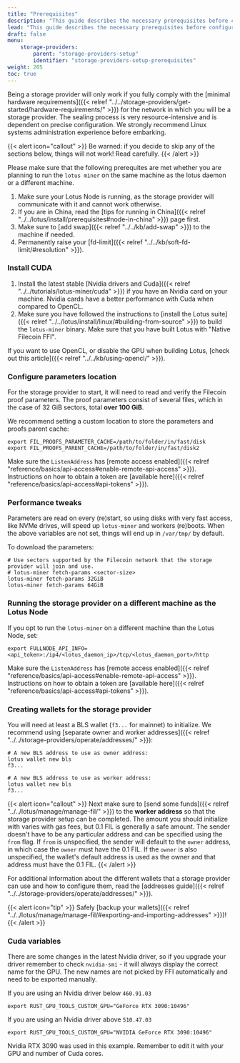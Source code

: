 ```yaml
---
title: "Prerequisites"
description: "This guide describes the necessary prerequisites before configuring a storage provider for production."
lead: "This guide describes the necessary prerequisites before configuring a storage provider for production."
draft: false
menu:
    storage-providers:
        parent: "storage-providers-setup"
        identifier: "storage-providers-setup-prerequisites"
weight: 205
toc: true
---
```


Being a storage provider will only work if you fully comply with the [minimal hardware requirements]({{< relref "../../storage-providers/get-started/hardware-requirements/" >}}) for the network in which you will be a storage provider. The sealing process is very resource-intensive and is dependent on precise configuration. We strongly recommend Linux systems administration experience before embarking.

{{< alert icon="callout" >}}
Be warned: if you decide to skip any of the sections below, things will not work! Read carefully.
{{< /alert >}}

Please make sure that the following prerequites are met whether you are planning to run the `lotus miner` on the same machine as the lotus daemon or a different machine.

1. Make sure your Lotus Node is running, as the storage provider will communicate with it and cannot work otherwise.
2. If you are in China, read the [tips for running in China]({{< relref "../../lotus/install/prerequisites#node-in-china" >}}) page first.
3. Make sure to [add swap]({{< relref "../../kb/add-swap" >}}) to the machine if needed.
4. Permanently raise your [fd-limit]({{< relref "../../kb/soft-fd-limit/#resolution" >}}).

### Install CUDA

1. Install the latest stable [Nvidia drivers and Cuda]({{< relref "../../tutorials/lotus-miner/cuda" >}}) if you have an Nvidia card on your machine. Nvidia cards have a better performance with Cuda when compared to OpenCL.
2. Make sure you have followed the instructions to [install the Lotus suite]({{< relref "../../lotus/install/linux/#building-from-source" >}}) to build the `lotus-miner` binary. Make sure that you have built Lotus with "Native Filecoin FFI".

If you want to use OpenCL, or disable the GPU when building Lotus, [check out this article]({{< relref "../../kb/using-opencl/" >}}).

### Configure parameters location

For the storage provider to start, it will need to read and verify the Filecoin proof parameters. The proof parameters consist of several files, which in the case of 32 GiB sectors, total **over 100 GiB**.

We recommend setting a custom location to store the parameters and proofs parent cache:

```shell
export FIL_PROOFS_PARAMETER_CACHE=/path/to/folder/in/fast/disk
export FIL_PROOFS_PARENT_CACHE=/path/to/folder/in/fast/disk2
```

Make sure the `ListenAddress` has [remote access enabled]({{< relref "reference/basics/api-access#enable-remote-api-access" >}}). Instructions on how to obtain a token are [available here]({{< relref "reference/basics/api-access#api-tokens" >}}).

### Performance tweaks

Parameters are read on every (re)start, so using disks with very fast access, like NVMe drives, will speed up `lotus-miner` and workers (re)boots. When the above variables are not set, things will end up in `/var/tmp/` by default.

To download the parameters:

```shell
# Use sectors supported by the Filecoin network that the storage provider will join and use.
# lotus-miner fetch-params <sector-size>
lotus-miner fetch-params 32GiB
lotus-miner fetch-params 64GiB
```

### Running the storage provider on a different machine as the Lotus Node

If you opt to run the `lotus-miner` on a different machine than the Lotus Node, set:

```shell
export FULLNODE_API_INFO=<api_token>:/ip4/<lotus_daemon_ip>/tcp/<lotus_daemon_port>/http
```

Make sure the `ListenAddress` has [remote access enabled]({{< relref "reference/basics/api-access#enable-remote-api-access" >}}). Instructions on how to obtain a token are [available here]({{< relref "reference/basics/api-access#api-tokens" >}}).

### Creating wallets for the storage provider

You will need at least a BLS wallet (`f3...` for mainnet) to initialize. We recommend using [separate owner and worker addresses]({{< relref "../../storage-providers/operate/addresses/" >}}):

```shell
# A new BLS address to use as owner address:
lotus wallet new bls
f3...

# A new BLS address to use as worker address:
lotus wallet new bls
f3...
```

{{< alert icon="callout" >}}
Next make sure to [send some funds]({{< relref "../../lotus/manage/manage-fil/" >}}) to the **worker address** so that the storage provider setup can be completed. The amount you should initialize with varies with gas fees, but 0.1 FIL is generally a safe amount. The sender doesn't have to be any particular address and can be specified using the `from` flag. If `from` is unspecified, the sender will default to the `owner` address, in which case the `owner` must have the 0.1 FIL. If the `owner` is also unspecified, the wallet's default address is used as the owner and that address must have the 0.1 FIL. 
{{< /alert >}}

For additional information about the different wallets that a storage provider can use and how to configure them, read the [addresses guide]({{< relref "../../storage-providers/operate/addresses/" >}}).

{{< alert icon="tip" >}}
Safely [backup your wallets]({{< relref "../../lotus/manage/manage-fil/#exporting-and-importing-addresses" >}})!
{{< /alert >}}

### Cuda variables

There are some changes in the latest Nvidia driver, so if you upgrade your driver remember to check `nvidia-smi` - it will always display the correct name for the GPU. The new names are not picked by FFI automatically and need to be exported manually.

If you are using an Nvidia driver below `460.91.03`

```shell
export RUST_GPU_TOOLS_CUSTOM_GPU="GeForce RTX 3090:10496"
```

If you are using an Nvidia driver above `510.47.03`

```shell
export RUST_GPU_TOOLS_CUSTOM_GPU="NVIDIA GeForce RTX 3090:10496"
```

Nvidia RTX 3090 was used in this example. Remember to edit it with your GPU and number of Cuda cores.